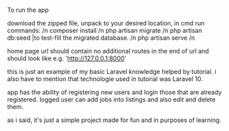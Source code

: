 To run the app

download the zipped file, unpack to your desired location, in cmd run commands: /n
composer install /n
php artisan migrate /n
php artisan db:seed |to test-fill the migrated database. /n
php artisan serve /n

home page url should contain no additional routes in the end of url and should look like e.g. 'http://127.0.0.1:8000'

this is just an example of my basic Laravel knowledge helped by tutorial. i also have to mention that technologie used in tutorial was Laravel 10.

app has the ability of registering new users and login those that are already registered. logged user can add jobs into listings and also edit and delete them.

as i said, it's just a simple project made for fun and in purposes of learning.
